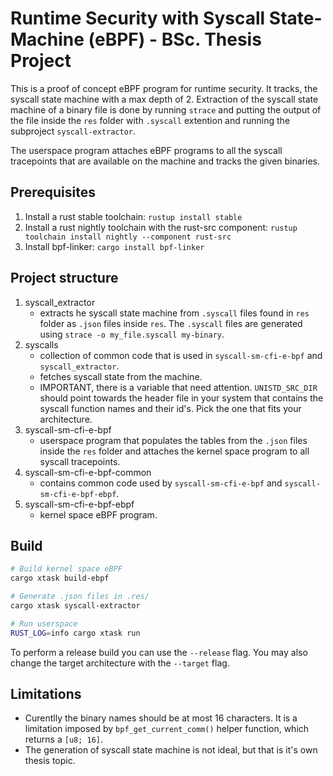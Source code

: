 # Runtime Security with Syscall State-Machine (eBPF) - BSc. Thesis Project

This is a proof of concept eBPF program for runtime security. It tracks, the syscall state machine with a max depth of 2. Extraction of the syscall state machine of a binary file is done by running `strace` and putting the
output of the file inside the `res` folder with `.syscall` extention and running the subproject `syscall-extractor`.

The userspace program attaches eBPF programs to all the syscall tracepoints that are available on the machine and tracks the given binaries.

## Prerequisites

1. Install a rust stable toolchain: `rustup install stable`
1. Install a rust nightly toolchain with the rust-src component: `rustup toolchain install nightly --component rust-src`
1. Install bpf-linker: `cargo install bpf-linker`

## Project structure

1. syscall_extractor 
    - extracts he syscall state machine from `.syscall` files found in `res` folder as `.json` files inside `res`. The `.syscall` files are generated using `strace -o my_file.syscall my-binary`.
2. syscalls
    - collection of common code that is used in `syscall-sm-cfi-e-bpf` and `syscall_extractor`.
    - fetches syscall state from the machine.
    - IMPORTANT, there is a variable that need attention. `UNISTD_SRC_DIR` should point towards the header file in your system that contains the syscall function names and their id's. Pick the one that fits your architecture.
3. syscall-sm-cfi-e-bpf
    - userspace program that populates the tables from the `.json` files inside the `res` folder and attaches the kernel space program to all syscall tracepoints.
4. syscall-sm-cfi-e-bpf-common
    - contains common code used by `syscall-sm-cfi-e-bpf` and `syscall-sm-cfi-e-bpf-ebpf`.
5. syscall-sm-cfi-e-bpf-ebpf
    - kernel space eBPF program.

## Build 

```bash
# Build kernel space eBPF
cargo xtask build-ebpf

# Generate .json files in .res/
cargo xtask syscall-extractor

# Run userspace
RUST_LOG=info cargo xtask run
```

To perform a release build you can use the `--release` flag.
You may also change the target architecture with the `--target` flag.

## Limitations

- Curentlly the binary names should be at most 16 characters. It is a limitation imposed by `bpf_get_current_comm()` helper function, which returns a `[u8; 16]`.
- The generation of syscall state machine is not ideal, but that is it's own thesis topic.
